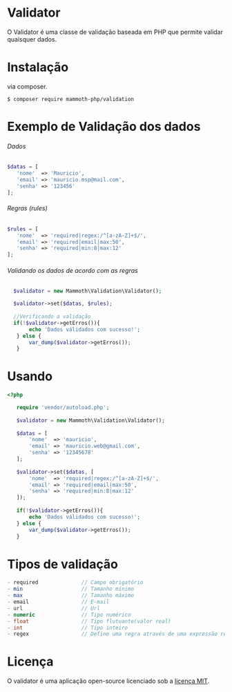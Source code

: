 # Validator

O Validator é uma classe de validação baseada em PHP que permite validar quaisquer dados.

# Instalação

via composer.

```
$ composer require mammoth-php/validation
``` 

# Exemplo de Validação dos dados

###### Dados

``` php
$datas = [
   'nome'  => 'Mauricio',
   'email' => 'mauricio.msp@mail.com',
   'senha' => '123456'
];
```

###### Regras (rules)

``` php
$rules = [
   'nome'  => 'required|regex:/^[a-zA-Z]+$/',
   'email' => 'required|email|max:50',
   'senha' => 'required|min:8|max:12'
];
 ```
 
 ###### Validando os dados de acordo com as regras
 
 ``` php
   $validator = new Mammoth\Validation\Validator();

   $validator->set($datas, $rules);
   
   //Verificando a validação
   if(!$validator->getErros()){
        echo 'Dados válidados com sucesso!';
    } else {
        var_dump($validator->getErros());
    }
 ```
 
 # Usando
 
 ``` php
 <?php
 
    require 'vendor/autoload.php';
   
    $validator = new Mammoth\Validation\Validator();
    
    $datas = [
        'nome'  => 'mauricio',
        'email' => 'mauricio.web@gmail.com',
        'senha' => '12345678'
    ];
    
    $validator->set($datas, [
        'nome'  => 'required|regex:/^[a-zA-Z]+$/',
        'email' => 'required|email|max:50',
        'senha' => 'required|min:8|max:12'
    ]);
    
    if(!$validator->getErros()){
        echo 'Dados válidados com sucesso!';
    } else {
        var_dump($validator->getErros());
    }
```

# Tipos de validação

``` php
- required              // Campo obrigatório
- min                   // Tamanho mínimo
- max                   // Tamanho máximo
- email                 // E-mail
- url                   // Url
- numeric               // Tipo numérico
- float                 // Tipo flutuante(valor real)
- int                   // Tipo inteiro
- regex                 // Define uma regra através de uma expressão regular
```

# Licença

O validator é uma aplicação open-source licenciado sob a [licença MIT](https://opensource.org/licenses/MIT).
